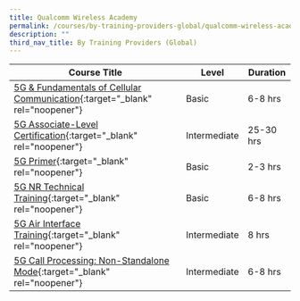 ```yaml
---
title: Qualcomm Wireless Academy
permalink: /courses/by-training-providers-global/qualcomm-wireless-academy/
description: ""
third_nav_title: By Training Providers (Global)
---
```

|Course Title  | Level | Duration |
| - | - | - | 
|[5G & Fundamentals of Cellular Communication](https://www.qualcommwirelessacademy.com/product/7573afdd){:target="_blank" rel="noopener"} |Basic|6-8 hrs |
|[5G Associate-Level Certification](https://qwa.qualcomm.com/course-catalog/5G-Associate-Certification){:target="_blank" rel="noopener"} |Intermediate|25-30 hrs |
|[5G Primer](https://www.qualcommwirelessacademy.com/product/4cf92937){:target="_blank" rel="noopener"} |Basic|2-3 hrs |
|[5G NR Technical Training](https://www.qualcommwirelessacademy.com/product/4c7c7d74){:target="_blank" rel="noopener"} |Basic|6-8 hrs |
|[5G Air Interface Training](https://www.qualcommwirelessacademy.com/product/3c438e0e){:target="_blank" rel="noopener"} |Intermediate|8 hrs |
|[5G Call Processing: Non-Standalone Mode](https://www.qualcommwirelessacademy.com/product/05e08732){:target="_blank" rel="noopener"} |Intermediate|6-8 hrs |